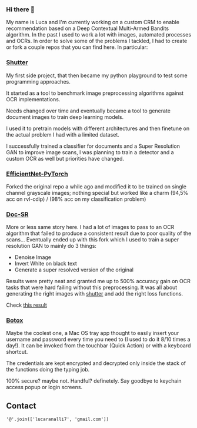 ### Hi there 👋
My name is Luca and I'm currently working on a custom CRM to enable recommendation based on a Deep Contextual Multi-Armed Bandits algorithm.
In the past I used to work a lot with images, automated processes and OCRs. 
In order to solve some of the problems I tackled, I had to create or fork a couple repos that you can find here. In particular:

### [Shutter](https://github.com/Rainelz/shutter)
My first side project, that then became my python playground to test some programming approaches. 

It started as a tool to benchmark image preprocessing algorithms against OCR implementations.

Needs changed over time and eventually became a tool to generate document images to train deep learning models. 

I used it to pretrain models with different architectures and then finetune on the actual problem I had with a limited dataset. 

I successfully trained a classifier for documents and a Super Resolution GAN to improve image scans, I was planning to train a detector and a custom OCR as well but priorities have changed.

### [EfficientNet-PyTorch](https://github.com/Rainelz/EfficientNet-PyTorch)
Forked the original repo a while ago and modified it to be trained on single channel grayscale images; nothing special but worked like a charm (94,5% acc on rvl-cdip) / (98% acc on my classification problem)

### [Doc-SR](https://github.com/Rainelz/Doc-SR)
More or less same story here. I had a lot of images to pass to an OCR algorithm that failed to produce a consistent result due to poor quality of the scans... Eventually ended up with this fork which I used to train a super resolution GAN to mainly do 3 things:

- Denoise Image
- Invert White on black text
- Generate a super resolved version of the original

Results were pretty neat and granted me up to 500% accuracy gain on OCR tasks that were hard failing without this preprocessing.
It was all about generating the right images with [shutter](#shutter) and add the right loss functions.

Check [this result](https://imgsli.com/MTY1MjE)

### [Botox](https://github.com/Rainelz/botox)
Maybe the coolest one, a Mac OS tray app thought to easily insert your username and password every time you need to (I used to do it 8/10 times a day!).
It can be invoked from the touchbar (Quick Action) or with a keyboard shortcut.

The credentials are kept encrypted and decrypted only inside the stack of the functions doing the typing job. 

100% secure? maybe not. Handful? definetely. Say goodbye to keychain access popup or login screens.  

## Contact
`'@'.join(['lucaranalli7', 'gmail.com'])`
